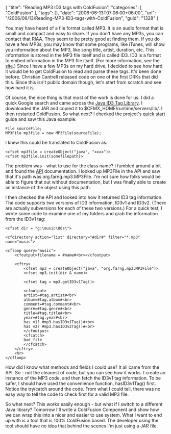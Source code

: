 {
	"title": "Reading MP3 ID3 tags with ColdFusion",
	"categories": [
		"ColdFusion"
	],
	"tags": [],
	"date": "2006-06-13T07:06:00+06:00",
	"url": "/2006/06/13/Reading-MP3-ID3-tags-with-ColdFusion",
	"guid": "1328"
}

You may have heard of a file format called MP3. It is an audio format that is small and compact and easy to share. If you don't have any MP3s, you can contact that RIAA. They seem to be pretty good at finding them. If you do have a few MP3s, you may know that some programs, like iTunes, will show you information about the MP3, like song title, artist, duration, etc. This information is stored in the MP3 file itself and is called ID3. ID3 is a format to embed information in the MP3 file itself. (For more information, see the <a href="http://www.id3.org/intro.html">site</a>.) Since I have a few MP3s on my hard drive, I decided to see how hard it would be to get ColdFusion to read and parse these tags. It's been done before. Christian Cantrell released code on one of the first DRKs that did this. Since this isn't public domain though, let's start from scratch and see how hard it is.
<!--more-->
Of course, the nice thing is that most of the work is done for us. I did a quick Google search and came across the <a href="http://javamusictag.sourceforge.net/">Java ID3 Tag Library</a>. I downloaded the JAR and copied it to $CFMX_HOME/runtime/servers/lib/. I then restarted ColdFusion. So what next? I checked the project's <a href="http://javamusictag.sourceforge.net/QuickStart.html">quick start</a> guide and saw this Java example:

<pre><code class="language-javascript">File sourceFile;
MP3File mp3file = new MP3File(sourceFile);
</code></pre>

I knew this could be translated to ColdFusion as:

<pre><code class="language-javascript">&lt;cfset mp3file = createObject("java", "xxxx")&gt;
&lt;cfset mp3file.init(somefilepath)&gt;
</code></pre>

The problem was - what to use for the class name? I fumbled around a bit and found the <a href="http://javamusictag.sourceforge.net/api/index.html">API</a> documentation. I looked up MP3File in the API and saw that it's path was org.farng.mp3.MP3File. I'm not sure how folks would be able to figure that out without documentation, but I was finally able to create an instance of the object using this path. 

I then checked the API and looked into how it returned ID3 tag information. The code supports two versions of ID3 information, ID3v1 and ID3v2. (There are actually subversions for each of these two versions.) For a quick test, I wrote some code to examine one of my folders and grab the information from the ID3v1 tag:

<pre><code class="language-markup">&lt;cfset dir = "g:\music\80s\"&gt;

&lt;cfdirectory action="list" directory="#dir#" filter="*.mp3" name="music"&gt;

&lt;cfloop query="music"&gt;
	&lt;cfoutput&gt;filename = #name#&lt;br&gt;&lt;/cfoutput&gt;
	
	&lt;cftry&gt;
		&lt;cfset mp3 = createObject("java", "org.farng.mp3.MP3File")&gt;
		&lt;cfset mp3.init(dir & name)&gt;
		
		&lt;cfset tag = mp3.getID3v1Tag()&gt;
		
		&lt;cfoutput&gt;
		artist=#tag.artist#&lt;br&gt;
		album=#tag.album#&lt;br&gt;
		comment=#tag.comment#&lt;br&gt;
		genre=#tag.genre#&lt;br&gt;
		title=#tag.title#&lt;br&gt;
		year=#tag.year#&lt;br&gt;
		has v1? #mp3.hasID3v1Tag()#&lt;br&gt;
		has v2? #mp3.hasID3v2Tag()#&lt;br&gt;
		&lt;/cfoutput&gt;
		&lt;cfcatch&gt;
		bad file
		&lt;/cfcatch&gt;
	&lt;/cftry&gt;
	&lt;hr&gt;
&lt;/cfloop&gt;	
</code></pre>

How did I know what methods and fields I could use? It all came from the API. So - not the cleanest of code, but you can see how it works. I create an instance of the MP3 code, and then fetch the ID3v1 tag information. To be safer, I should have used the convenience function, hasID3v1Tag() first. Notice the try/catch around the code. From what I could tell, there was no easy way to tell the code to check first for a valid MP3 file. 

So what next? This works easily enough - but what if I switch to a different Java library? Tomorrow I'll write a ColdFusion Component and show how we can wrap this into a nicer and easier to use system. What I want to end up with is a tool that is 100% ColdFusion based. The developer using the tool should have no idea that behind the scenes I'm just using a JAR file.